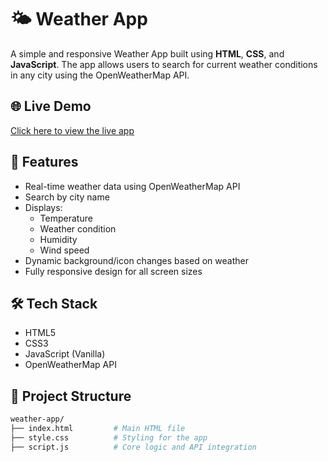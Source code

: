 # 🌤️ Weather App

A simple and responsive Weather App built using **HTML**, **CSS**, and **JavaScript**. The app allows users to search for current weather conditions in any city using the OpenWeatherMap API.

## 🌐 Live Demo

[Click here to view the live app](https://your-deployment-link.com)

## 🚀 Features

- Real-time weather data using OpenWeatherMap API
- Search by city name
- Displays:
  - Temperature
  - Weather condition
  - Humidity
  - Wind speed
- Dynamic background/icon changes based on weather
- Fully responsive design for all screen sizes

## 🛠️ Tech Stack

- HTML5
- CSS3
- JavaScript (Vanilla)
- OpenWeatherMap API

## 📁 Project Structure

```bash
weather-app/
├── index.html         # Main HTML file
├── style.css          # Styling for the app
├── script.js          # Core logic and API integration


